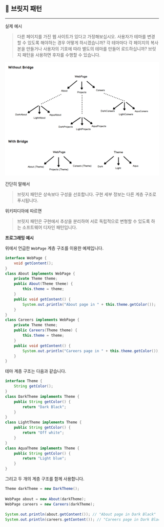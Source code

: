 ## 🚡 브릿지 패턴

---

실제 예시

> 다른 페이지를 가진 웹 사이트가 있다고 가정해보십시오.
> 사용자가 테마를 변경할 수 있도록 해야하는 경우 어떻게 하시겠습니까?
> 각 테마마다 각 페이지의 복사본을 만들거나 사용자의 기호에 따라 별도의 테마를 만들어 로드하십니까?
> 브릿지 패턴을 사용하면 후자를 수행할 수 있습니다.

![With and without the bridge pattern](./img/With_and_without_the_bridge_pattern.png)

간단히 말해서

> 브릿지 패턴은 상속보다 구성을 선호합니다.
> 구현 세부 정보는 다른 계층 구조로 푸시됩니다.

위키피디아에 따르면

> 브릿지 패턴은 구현에서 추상을 분리하여 서로 독립적으로 변형할 수 있도록 하는 소프트웨어 디자인 패턴입니다.

**프로그래밍 예시**

위에서 언급한 `WebPage` 계층 구조를 이용한 예제입니다.

```java
interface WebPage {
    void getContent();
}
class About implements WebPage {
    private Theme theme;
    public About(Theme theme) {
        this.theme = theme;
    }
    public void getContent() {
        System.out.println("About page in " + this.theme.getColor());
    }
}
class Careers implements WebPage {
    private Theme theme;
    public Careers(Theme theme) {
        this.theme = theme;
    }
    public void getContent() {
        System.out.println("Careers page in " + this.theme.getColor());
    }
}
```

테마 계층 구조는 다음과 같습니다.

```java
interface Theme {
    String getColor();
}
class DarkTheme implements Theme {
    public String getColor() {
        return "Dark Black";
    }
}
class LightTheme implements Theme {
    public String getColor() {
        return "Off white";
    }
}
class AquaTheme implements Theme {
    public String getColor() {
        return "Light blue";
    }
}
```

그리고 두 개의 계층 구조를 함께 사용합니다.

```java
Theme darkTheme = new DarkTheme();

WebPage about = new About(darkTheme);
WebPage careers = new Careers(darkTheme);

System.out.println(about.getContent()); // "About page in Dark Black"
System.out.println(careers.getContent()); // "Careers page in Dark Black"
```
